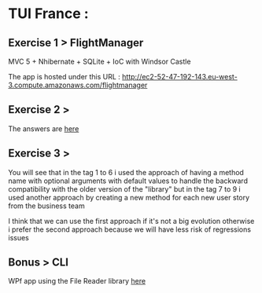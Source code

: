 # TUI France : 


## Exercise 1 > FlightManager 
MVC 5 + Nhibernate + SQLite + IoC with Windsor Castle 

The app is hosted under this URL : http://ec2-52-47-192-143.eu-west-3.compute.amazonaws.com/flightmanager

## Exercise 2 > 
The answers are [here](https://github.com/Tuki-M/TUI/blob/master/TUI-France/Exercise2.Anwser.txt)

## Exercise 3 >
You will see that in the tag 1 to 6 i used the approach of having a method name with optional arguments with default values to handle the backward compatibility with the older version of the "library" 
but in the tag 7 to 9 i used another approach by creating a new method for each new user story from the business team

I think that we can use the first approach if it's not a big evolution otherwise i prefer the second approach because we will have less risk of regressions issues

## Bonus > CLI
WPf app using the File Reader library [here](https://github.com/Tuki-M/TUI/blob/master/TUI-France/FileReaderCLI) 